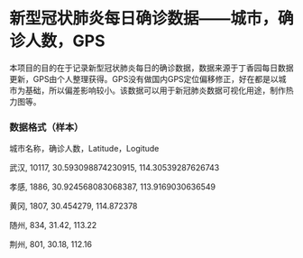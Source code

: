 # 新型冠状肺炎每日确诊数据——城市，确诊人数，GPS

本项目的目的在于记录新型冠状肺炎每日的确诊数据，数据来源于丁香园每日数据更新，GPS由个人整理获得。GPS没有做国内GPS定位偏移修正，好在都是以城市为基础，所以偏差影响较小。该数据可以用于新冠肺炎数据可视化用途，制作热力图等。



### 数据格式（样本）

城市名称，确诊人数，Latitude，Logitude

武汉, 10117, 30.593098874230915, 114.30539287626743

孝感, 1886, 30.924568083068387, 113.9169030636549

黄冈, 1807, 30.454279, 114.872378

随州, 834, 31.42, 113.22

荆州, 801, 30.18, 112.16

